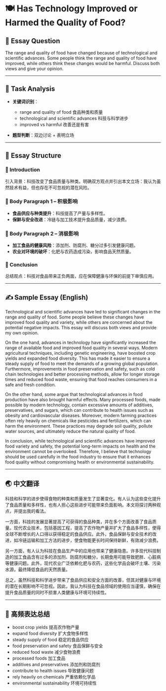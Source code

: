 # 🍽️ Has Technology Improved or Harmed the Quality of Food?

## 📌 Essay Question

The range and quality of food have changed because of technological and scientific advances. Some people think the range and quality of food have improved, while others think these changes would be harmful. Discuss both views and give your opinion.

---

## 🧠 Task Analysis

- **关键词识别**：
  - range and quality of food 食品种类和质量
  - technological and scientific advances 科技与科学进步
  - improved vs harmful 改善还是有害

- **题型判断**：双边讨论 + 表明立场

---

## 🧱 Essay Structure

### 🔹 Introduction
引入背景：科技改变了食品质量与种类。明确双方观点并引出本文立场：我认为虽然技术有益，但也存在不可忽视的潜在风险。

### 🔹 Body Paragraph 1 – 积极影响
- **食品供应与种类提升**：科技提高了产量与多样性。
- **保鲜与安全改进**：冷链与加工技术提升食品质量，减少浪费。

### 🔹 Body Paragraph 2 – 消极影响
- **加工食品的健康风险**：添加剂、防腐剂、糖分过多引发健康问题。
- **农业对环境的破坏**：化肥与农药造成污染，影响食品天然质量。

### 🔹 Conclusion
总结观点：科技对食品带来正负两面，应在保障健康与环保的前提下审慎应用。

---

## ✍️ Sample Essay (English)

Technological and scientific advances have led to significant changes in the range and quality of food. Some people believe these changes have improved food quality and variety, while others are concerned about the potential negative impacts. This essay will discuss both views and provide my own opinion.

On the one hand, advances in technology have significantly increased the range of available food and improved food quality in several ways. Modern agricultural techniques, including genetic engineering, have boosted crop yields and expanded food diversity. This has made it easier to ensure a steady supply of food to meet the demands of a growing global population. Furthermore, improvements in food preservation and safety, such as cold chain technologies and better processing methods, allow for longer storage times and reduced food waste, ensuring that food reaches consumers in a safe and fresh condition.

On the other hand, some argue that technological advances in food production have also brought harmful effects. Many processed foods, made possible by modern technology, contain excessive amounts of additives, preservatives, and sugars, which can contribute to health issues such as obesity and cardiovascular diseases. Moreover, modern farming practices often rely heavily on chemicals like pesticides and fertilizers, which can harm the environment. These practices may degrade soil quality, pollute water sources, and ultimately reduce the natural quality of food.

In conclusion, while technological and scientific advances have improved food variety and safety, the potential long-term impacts on health and the environment cannot be overlooked. Therefore, I believe that technology should be used carefully in the food industry to ensure that it enhances food quality without compromising health or environmental sustainability.

---

## 🌏 中文翻译

科技和科学的进步使得食物的种类和质量发生了显著变化。有人认为这些变化提升了食品质量和多样性，也有人担心这些进步可能带来负面影响。本文将探讨两种观点，并提出我的看法。

一方面，科技的发展显著提高了可获得的食品种类，并在多个方面改善了食品质量。现代农业技术，包括基因工程，提高了农作物产量并扩大了食品多样性，使得全球不断增长的人口得以获得稳定的食品供应。此外，食品保鲜与安全技术的改进，如冷链运输和加工方法的进步，使食物能更长时间保持新鲜，有效减少浪费。

另一方面，有人认为科技在食品生产中的应用也带来了健康隐患。许多现代科技制造的加工食品含有过多的添加剂、防腐剂和糖分，长期食用可能导致肥胖、心脏病等健康问题。此外，现代农业广泛依赖化肥与农药，这些化学品会破坏土壤、污染水源，最终降低食品的天然质量。

总之，虽然科技和科学进步带来了食品供应和安全方面的改善，但其对健康与环境的潜在长期影响不可忽视。因此，我认为科技在食品领域的使用应当谨慎，确保在提升食品质量的同时不损害人类健康与环境可持续性。

---

## 🧾 高频表达总结

- boost crop yields 提高农作物产量  
- expand food diversity 扩大食物多样性  
- steady supply of food 稳定的食品供应  
- food preservation and safety 食品保鲜与安全  
- reduced food waste 减少食物浪费  
- processed foods 加工食品  
- additives and preservatives 添加剂和防腐剂  
- contribute to health issues 导致健康问题  
- rely heavily on chemicals 严重依赖化学品  
- environmental sustainability 环境可持续性  
